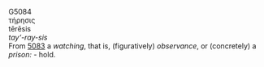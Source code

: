 G5084  
τήρησις  
tērēsis  
*tay‘-ray-sis*  
From [5083](g5083) a *watching*, that is, (figuratively) *observance*,
or (concretely) a *prison:* - hold.  
